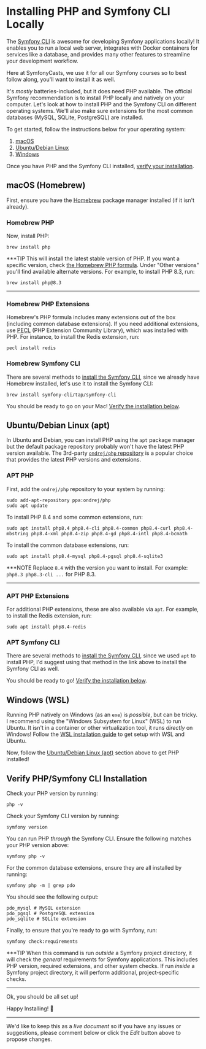 # Installing PHP and Symfony CLI Locally

The [Symfony CLI](https://symfony.com/doc/current/setup/symfony_cli.html) is awesome for developing Symfony
applications locally! It enables you to run a local web server, integrates with Docker containers for
services like a database, and provides many other features to streamline your development workflow.

Here at SymfonyCasts, we use it for all our Symfony courses so to best follow along, you'll want to
install it as well.

It's *mostly* batteries-included, but it does need PHP available. The official Symfony recommendation is to
install PHP locally and natively on your computer. Let's look at how to install PHP and the Symfony CLI on
different operating systems. We'll also make sure extensions for the most common databases (MySQL, SQLite,
PostgreSQL) are installed.

To get started, follow the instructions below for your operating system:
1. [macOS](#macos-homebrew)
2. [Ubuntu/Debian Linux](#ubuntudebian-linux-apt)
3. [Windows](#windows-wsl)

Once you have PHP and the Symfony CLI installed, [verify your installation](#verify-phpsymfony-cli-installation).

## macOS (Homebrew)

First, ensure you have the [Homebrew](https://brew.sh) package manager installed (if it isn't already).

### Homebrew PHP

Now, install PHP:

```terminal
brew install php
```

***TIP
This will install the latest stable version of PHP. If you want a specific version, check
[the Homebrew PHP formula](https://formulae.brew.sh/formula/php). Under "Other versions"
you'll find available alternate versions. For example, to install PHP 8.3, run:

```terminal
brew install php@8.3
```
***

### Homebrew PHP Extensions

Homebrew's PHP formula includes many extensions out of the box (including common database extensions).
If you need additional extensions, use [PECL](https://pecl.php.net/) (PHP Extension Community
Library), which was installed with PHP. For instance, to install the Redis extension, run:

```terminal
pecl install redis
```

### Homebrew Symfony CLI

There are several methods to [install the Symfony CLI](https://symfony.com/download), since we already
have Homebrew installed, let's use it to install the Symfony CLI:

```terminal
brew install symfony-cli/tap/symfony-cli
```

You should be ready to go on your Mac! [Verify the installation below](#verify-phpsymfony-cli-installation).

## Ubuntu/Debian Linux (apt)

In Ubuntu and Debian, you can install PHP using the `apt` package manager but the default package repository probably
won't have the latest PHP version available. The 3rd-party [`ondrej/php` repository](https://launchpad.net/~ondrej/+archive/ubuntu/php)
is a popular choice that provides the latest PHP versions and extensions. 

### APT PHP

First, add the `ondrej/php` repository to your system by running:

```terminal
sudo add-apt-repository ppa:ondrej/php
sudo apt update
```

To install PHP 8.4 and some common extensions, run:

```terminal
sudo apt install php8.4 php8.4-cli php8.4-common php8.4-curl php8.4-mbstring php8.4-xml php8.4-zip php8.4-gd php8.4-intl php8.4-bcmath 
```

To install the common database extensions, run:

```terminal
sudo apt install php8.4-mysql php8.4-pgsql php8.4-sqlite3
```

***NOTE
Replace `8.4` with the version you want to install. For example: `php8.3 php8.3-cli ...` for PHP 8.3.
***

### APT PHP Extensions

For additional PHP extensions, these are also available via `apt`. For example, to install
the Redis extension, run:

```terminal
sudo apt install php8.4-redis
```

### APT Symfony CLI

There are several methods to [install the Symfony CLI](https://symfony.com/download), since we used
`apt` to install PHP, I'd suggest using that method in the link above to install the Symfony CLI as well.

You should be ready to go! [Verify the installation below](#verify-phpsymfony-cli-installation).

## Windows (WSL)

Running PHP natively on Windows (as an `exe`) is *possible*, but can be tricky. I recommend using the
"Windows Subsystem for Linux" (WSL) to run Ubuntu. It isn't in a container or other virtualization tool,
it runs *directly* on Windows! Follow the
[WSL installation guide](https://learn.microsoft.com/en-us/windows/wsl/install)
to get setup with WSL and Ubuntu.

Now, follow the [Ubuntu/Debian Linux (apt)](#ubuntudebian-linux-apt) section above to get PHP installed!

## Verify PHP/Symfony CLI Installation

Check your PHP version by running:

```terminal
php -v
```

Check your Symfony CLI version by running:

```terminal
symfony version
```

You can run PHP *through* the Symfony CLI. Ensure the following matches your PHP version above:

```terminal
symfony php -v
```

For the common database extensions, ensure they are all installed by running:

```terminal
symfony php -m | grep pdo
```

You should see the following output:

```
pdo_mysql # MySQL extension
pdo_pgsql # PostgreSQL extension
pdo_sqlite # SQLite extension
```

Finally, to ensure that you're ready to go with Symfony, run:

```terminal
symfony check:requirements
```

***TIP
When this command is run *outside* a Symfony project directory, it will check the *general* requirements
for Symfony applications. This includes PHP version, required extensions, and other system checks.
If run *inside* a Symfony project directory, it will perform additional, project-specific checks.
***

Ok, you should be all set up!

Happy Installing! 🚀

---

We'd like to keep this as a *live document* so if you have any issues or suggestions, please comment below or
click the *Edit* button above to propose changes.
